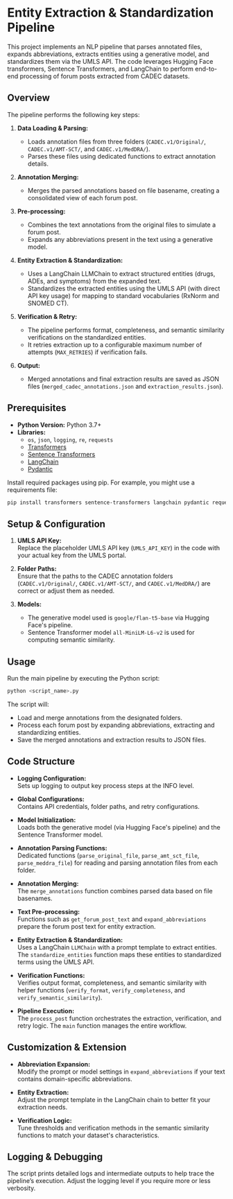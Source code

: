 # Entity Extraction & Standardization Pipeline

This project implements an NLP pipeline that parses annotated files, expands abbreviations, extracts entities using a generative model, and standardizes them via the UMLS API. The code leverages Hugging Face transformers, Sentence Transformers, and LangChain to perform end-to-end processing of forum posts extracted from CADEC datasets.

## Overview

The pipeline performs the following key steps:

1. **Data Loading & Parsing:**  
   - Loads annotation files from three folders (`CADEC.v1/Original/`, `CADEC.v1/AMT-SCT/`, and `CADEC.v1/MedDRA/`).
   - Parses these files using dedicated functions to extract annotation details.

2. **Annotation Merging:**  
   - Merges the parsed annotations based on file basename, creating a consolidated view of each forum post.

3. **Pre-processing:**  
   - Combines the text annotations from the original files to simulate a forum post.
   - Expands any abbreviations present in the text using a generative model.

4. **Entity Extraction & Standardization:**  
   - Uses a LangChain LLMChain to extract structured entities (drugs, ADEs, and symptoms) from the expanded text.
   - Standardizes the extracted entities using the UMLS API (with direct API key usage) for mapping to standard vocabularies (RxNorm and SNOMED CT).

5. **Verification & Retry:**  
   - The pipeline performs format, completeness, and semantic similarity verifications on the standardized entities.
   - It retries extraction up to a configurable maximum number of attempts (`MAX_RETRIES`) if verification fails.

6. **Output:**  
   - Merged annotations and final extraction results are saved as JSON files (`merged_cadec_annotations.json` and `extraction_results.json`).

## Prerequisites

- **Python Version:** Python 3.7+
- **Libraries:**  
  - `os`, `json`, `logging`, `re`, `requests`
  - [Transformers](https://github.com/huggingface/transformers)  
  - [Sentence Transformers](https://www.sbert.net/)
  - [LangChain](https://github.com/langchain-ai/langchain)
  - [Pydantic](https://pydantic-docs.helpmanual.io/)

Install required packages using pip. For example, you might use a requirements file:

```bash
pip install transformers sentence-transformers langchain pydantic requests
```

## Setup & Configuration

1. **UMLS API Key:**  
   Replace the placeholder UMLS API key (`UMLS_API_KEY`) in the code with your actual key from the UMLS portal.

2. **Folder Paths:**  
   Ensure that the paths to the CADEC annotation folders (`CADEC.v1/Original/`, `CADEC.v1/AMT-SCT/`, and `CADEC.v1/MedDRA/`) are correct or adjust them as needed.

3. **Models:**  
   - The generative model used is `google/flan-t5-base` via Hugging Face's pipeline.
   - Sentence Transformer model `all-MiniLM-L6-v2` is used for computing semantic similarity.

## Usage

Run the main pipeline by executing the Python script:

```bash
python <script_name>.py
```

The script will:
- Load and merge annotations from the designated folders.
- Process each forum post by expanding abbreviations, extracting and standardizing entities.
- Save the merged annotations and extraction results to JSON files.

## Code Structure

- **Logging Configuration:**  
  Sets up logging to output key process steps at the INFO level.

- **Global Configurations:**  
  Contains API credentials, folder paths, and retry configurations.

- **Model Initialization:**  
  Loads both the generative model (via Hugging Face's pipeline) and the Sentence Transformer model.

- **Annotation Parsing Functions:**  
  Dedicated functions (`parse_original_file`, `parse_amt_sct_file`, `parse_meddra_file`) for reading and parsing annotation files from each folder.

- **Annotation Merging:**  
  The `merge_annotations` function combines parsed data based on file basenames.

- **Text Pre-processing:**  
  Functions such as `get_forum_post_text` and `expand_abbreviations` prepare the forum post text for entity extraction.

- **Entity Extraction & Standardization:**  
  Uses a LangChain `LLMChain` with a prompt template to extract entities. The `standardize_entities` function maps these entities to standardized terms using the UMLS API.

- **Verification Functions:**  
  Verifies output format, completeness, and semantic similarity with helper functions (`verify_format`, `verify_completeness`, and `verify_semantic_similarity`).

- **Pipeline Execution:**  
  The `process_post` function orchestrates the extraction, verification, and retry logic. The `main` function manages the entire workflow.

## Customization & Extension

- **Abbreviation Expansion:**  
  Modify the prompt or model settings in `expand_abbreviations` if your text contains domain-specific abbreviations.

- **Entity Extraction:**  
  Adjust the prompt template in the LangChain chain to better fit your extraction needs.

- **Verification Logic:**  
  Tune thresholds and verification methods in the semantic similarity functions to match your dataset's characteristics.

## Logging & Debugging

The script prints detailed logs and intermediate outputs to help trace the pipeline’s execution. Adjust the logging level if you require more or less verbosity.

